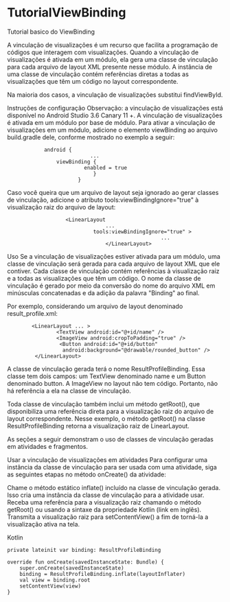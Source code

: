 # TutorialViewBinding
 Tutorial basico do ViewBinding

A vinculação de visualizações é um recurso que facilita a programação de códigos que interagem com visualizações. Quando a vinculação de visualizações é ativada em um módulo, ela gera uma classe de vinculação para cada arquivo de layout XML presente nesse módulo. A instância de uma classe de vinculação contém referências diretas a todas as visualizações que têm um código no layout correspondente.

Na maioria dos casos, a vinculação de visualizações substitui findViewById.

Instruções de configuração
Observação: a vinculação de visualizações está disponível no Android Studio 3.6 Canary 11 +.
A vinculação de visualizações é ativada em um módulo por base de módulo. Para ativar a vinculação de visualizações em um módulo, adicione o elemento viewBinding ao arquivo build.gradle dele, conforme mostrado no exemplo a seguir:


                android {
                               ...
                    viewBinding {
                             enabled = true
                                }
                           }
    
Caso você queira que um arquivo de layout seja ignorado ao gerar classes de vinculação, adicione o atributo tools:viewBindingIgnore="true" à visualização raiz do arquivo de layout:



                       <LinearLayout
                                    ...
                                tools:viewBindingIgnore="true" >
                                                      ...
                                    </LinearLayout>
 Uso
Se a vinculação de visualizações estiver ativada para um módulo, uma classe de vinculação será gerada para cada arquivo de layout XML que ele contiver. Cada classe de vinculação contém referências à visualização raiz e a todas as visualizações que têm um código. O nome da classe de vinculação é gerado por meio da conversão do nome do arquivo XML em minúsculas concatenadas e da adição da palavra "Binding" ao final.

Por exemplo, considerando um arquivo de layout denominado result_profile.xml:


            <LinearLayout ... >
                    <TextView android:id="@+id/name" />
                    <ImageView android:cropToPadding="true" />
                     <Button android:id="@+id/button"
                      android:background="@drawable/rounded_button" />
             </LinearLayout>
    
    
A classe de vinculação gerada terá o nome ResultProfileBinding. Essa classe tem dois campos: um TextView denominado name e um Button denominado button. A ImageView no layout não tem código. Portanto, não há referência a ela na classe de vinculação.

Toda classe de vinculação também inclui um método getRoot(), que disponibiliza uma referência direta para a visualização raiz do arquivo de layout correspondente. Nesse exemplo, o método getRoot() na classe ResultProfileBinding retorna a visualização raiz de LinearLayout.

As seções a seguir demonstram o uso de classes de vinculação geradas em atividades e fragmentos.

Usar a vinculação de visualizações em atividades
Para configurar uma instância da classe de vinculação para ser usada com uma atividade, siga as seguintes etapas no método onCreate() da atividade:

Chame o método estático inflate() incluído na classe de vinculação gerada. Isso cria uma instância da classe de vinculação para a atividade usar.
Receba uma referência para a visualização raiz chamando o método getRoot() ou usando a sintaxe da propriedade Kotlin (link em inglês).
Transmita a visualização raiz para setContentView() a fim de torná-la a visualização ativa na tela.

Kotlin

    private lateinit var binding: ResultProfileBinding

    override fun onCreate(savedInstanceState: Bundle) {
        super.onCreate(savedInstanceState)
        binding = ResultProfileBinding.inflate(layoutInflater)
        val view = binding.root
        setContentView(view)
    }
    
